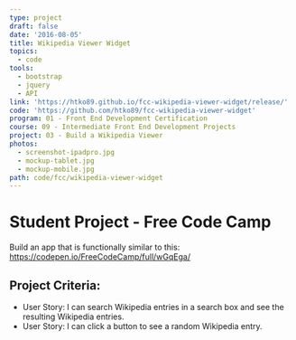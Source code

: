 ```yaml
---
type: project
draft: false
date: '2016-08-05'
title: Wikipedia Viewer Widget
topics:
  - code
tools:
  - bootstrap
  - jquery
  - API
link: 'https://htko89.github.io/fcc-wikipedia-viewer-widget/release/'
code: 'https://github.com/htko89/fcc-wikipedia-viewer-widget'
program: 01 - Front End Development Certification
course: 09 - Intermediate Front End Development Projects
project: 03 - Build a Wikipedia Viewer
photos:
  - screenshot-ipadpro.jpg
  - mockup-tablet.jpg
  - mockup-mobile.jpg
path: code/fcc/wikipedia-viewer-widget
---
```

# Student Project - Free Code Camp
Build an app that is functionally similar to this: https://codepen.io/FreeCodeCamp/full/wGqEga/

## Project Criteria:
* User Story: I can search Wikipedia entries in a search box and see the resulting Wikipedia entries.
* User Story: I can click a button to see a random Wikipedia entry.
